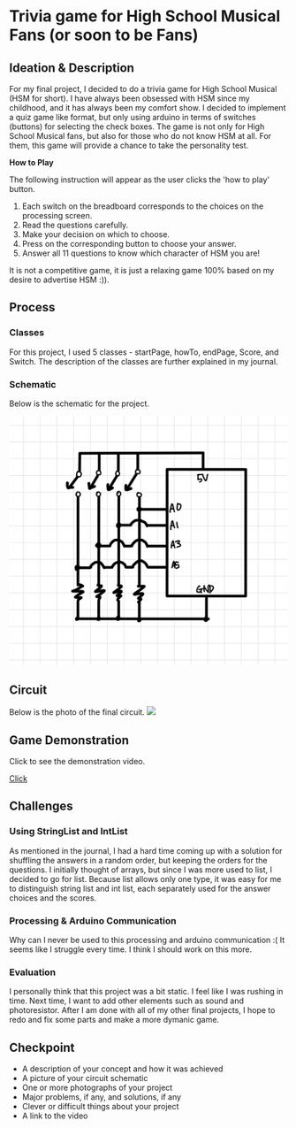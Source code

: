 # Trivia game for High School Musical Fans (or soon to be Fans)

## Ideation & Description

For my final project, I decided to do a trivia game for High School Musical (HSM for short). I have always been obsessed with HSM since my childhood, and it has always been my comfort show. I decided to implement a quiz game like format, but only using arduino in terms of switches (buttons) for selecting the check boxes. 
The game is not only for High School Musical fans, but also for those who do not know HSM at all. For them, this game will provide a chance to take the personality test.

**How to Play**

The following instruction will appear as the user clicks the 'how to play' button. 

1. Each switch on the breadboard corresponds to the choices on the processing screen.
2. Read the questions carefully.
3. Make your decision on which to choose.
4. Press on the corresponding button to choose your answer.
5. Answer all 11 questions to know which character of HSM you are!

It is not a competitive game, it is just a relaxing game 100% based on my desire to advertise HSM :)). 

## Process

### Classes
For this project, I used 5 classes - startPage, howTo, endPage, Score, and Switch.
The description of the classes are further explained in my journal.

### Schematic 

Below is the schematic for the project.

![](Images/schematic.png)

## Circuit

Below is the photo of the final circuit.
<img src=Images/circuit.png width="400"> 

## Game Demonstration  

Click to see the demonstration video. 

[Click](https://youtu.be/X1lIdxWAabE)


## Challenges

### Using StringList and IntList

As mentioned in the journal, I had a hard time coming up with a solution for shuffling the answers in a random order, but keeping the orders for the questions. 
I initially thought of arrays, but since I was more used to list, I decided to go for list. Because list allows only one type, it was easy for me to distinguish string list and int list, each separately used for the answer choices and the scores. 

### Processing & Arduino Communication

Why can I never be used to this processing and arduino communication :(
It seems like I struggle every time. I think I should work on this more. 

### Evaluation

I personally think that this project was a bit static. I feel like I was rushing in time. Next time, I want to add other elements such as sound and photoresistor. After I am done with all of my other final projects, I hope to redo and fix some parts and make a more dymanic game.

## Checkpoint

- A description of your concept and how it was achieved
- A picture of your circuit schematic
- One or more photographs of your project
- Major problems, if any, and solutions, if any
- Clever or difficult things about your project
- A link to the video
